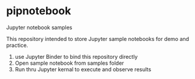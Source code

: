 # pipnotebook
Jupyter notebook samples

This repository intended to store Jupyter sample notebooks for demo and practice.

1. use Jupyter Binder to bind this repository directly
2. Open sample notebook from samples folder
3. Run thru Jupyter kernal to execute and observe results
